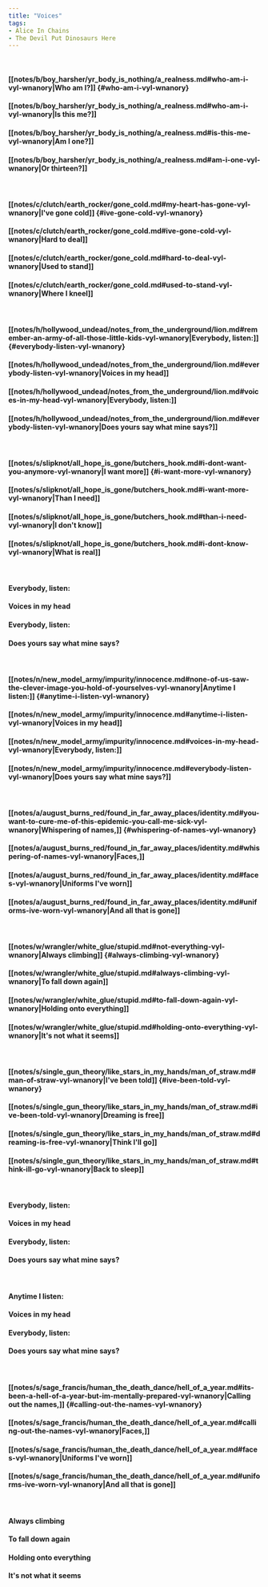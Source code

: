 ```yaml
---
title: "Voices"
tags:
- Alice In Chains
- The Devil Put Dinosaurs Here
---
```

&nbsp;
#### [[notes/b/boy_harsher/yr_body_is_nothing/a_realness.md#who-am-i-vyl-wnanory|Who am I?]] {#who-am-i-vyl-wnanory}
#### [[notes/b/boy_harsher/yr_body_is_nothing/a_realness.md#who-am-i-vyl-wnanory|Is this me?]]
#### [[notes/b/boy_harsher/yr_body_is_nothing/a_realness.md#is-this-me-vyl-wnanory|Am I one?]]
#### [[notes/b/boy_harsher/yr_body_is_nothing/a_realness.md#am-i-one-vyl-wnanory|Or thirteen?]]
&nbsp;
#### [[notes/c/clutch/earth_rocker/gone_cold.md#my-heart-has-gone-vyl-wnanory|I've gone cold]] {#ive-gone-cold-vyl-wnanory}
#### [[notes/c/clutch/earth_rocker/gone_cold.md#ive-gone-cold-vyl-wnanory|Hard to deal]]
#### [[notes/c/clutch/earth_rocker/gone_cold.md#hard-to-deal-vyl-wnanory|Used to stand]]
#### [[notes/c/clutch/earth_rocker/gone_cold.md#used-to-stand-vyl-wnanory|Where I kneel]]
&nbsp;
#### [[notes/h/hollywood_undead/notes_from_the_underground/lion.md#remember-an-army-of-all-those-little-kids-vyl-wnanory|Everybody, listen:]] {#everybody-listen-vyl-wnanory}
#### [[notes/h/hollywood_undead/notes_from_the_underground/lion.md#everybody-listen-vyl-wnanory|Voices in my head]]
#### [[notes/h/hollywood_undead/notes_from_the_underground/lion.md#voices-in-my-head-vyl-wnanory|Everybody, listen:]]
#### [[notes/h/hollywood_undead/notes_from_the_underground/lion.md#everybody-listen-vyl-wnanory|Does yours say what mine says?]]
&nbsp;
#### [[notes/s/slipknot/all_hope_is_gone/butchers_hook.md#i-dont-want-you-anymore-vyl-wnanory|I want more]] {#i-want-more-vyl-wnanory}
#### [[notes/s/slipknot/all_hope_is_gone/butchers_hook.md#i-want-more-vyl-wnanory|Than I need]]
#### [[notes/s/slipknot/all_hope_is_gone/butchers_hook.md#than-i-need-vyl-wnanory|I don't know]]
#### [[notes/s/slipknot/all_hope_is_gone/butchers_hook.md#i-dont-know-vyl-wnanory|What is real]]
&nbsp;
#### Everybody, listen:
#### Voices in my head
#### Everybody, listen:
#### Does yours say what mine says?
&nbsp;
#### [[notes/n/new_model_army/impurity/innocence.md#none-of-us-saw-the-clever-image-you-hold-of-yourselves-vyl-wnanory|Anytime I listen:]] {#anytime-i-listen-vyl-wnanory}
#### [[notes/n/new_model_army/impurity/innocence.md#anytime-i-listen-vyl-wnanory|Voices in my head]]
#### [[notes/n/new_model_army/impurity/innocence.md#voices-in-my-head-vyl-wnanory|Everybody, listen:]]
#### [[notes/n/new_model_army/impurity/innocence.md#everybody-listen-vyl-wnanory|Does yours say what mine says?]]
&nbsp;
#### [[notes/a/august_burns_red/found_in_far_away_places/identity.md#you-want-to-cure-me-of-this-epidemic-you-call-me-sick-vyl-wnanory|Whispering of names,]] {#whispering-of-names-vyl-wnanory}
#### [[notes/a/august_burns_red/found_in_far_away_places/identity.md#whispering-of-names-vyl-wnanory|Faces,]]
#### [[notes/a/august_burns_red/found_in_far_away_places/identity.md#faces-vyl-wnanory|Uniforms I've worn]]
#### [[notes/a/august_burns_red/found_in_far_away_places/identity.md#uniforms-ive-worn-vyl-wnanory|And all that is gone]]
&nbsp;
#### [[notes/w/wrangler/white_glue/stupid.md#not-everything-vyl-wnanory|Always climbing]] {#always-climbing-vyl-wnanory}
#### [[notes/w/wrangler/white_glue/stupid.md#always-climbing-vyl-wnanory|To fall down again]]
#### [[notes/w/wrangler/white_glue/stupid.md#to-fall-down-again-vyl-wnanory|Holding onto everything]]
#### [[notes/w/wrangler/white_glue/stupid.md#holding-onto-everything-vyl-wnanory|It's not what it seems]]
&nbsp;
#### [[notes/s/single_gun_theory/like_stars_in_my_hands/man_of_straw.md#man-of-straw-vyl-wnanory|I've been told]] {#ive-been-told-vyl-wnanory}
#### [[notes/s/single_gun_theory/like_stars_in_my_hands/man_of_straw.md#ive-been-told-vyl-wnanory|Dreaming is free]]
#### [[notes/s/single_gun_theory/like_stars_in_my_hands/man_of_straw.md#dreaming-is-free-vyl-wnanory|Think I'll go]]
#### [[notes/s/single_gun_theory/like_stars_in_my_hands/man_of_straw.md#think-ill-go-vyl-wnanory|Back to sleep]]
&nbsp;
#### Everybody, listen:
#### Voices in my head
#### Everybody, listen:
#### Does yours say what mine says?
&nbsp;
#### Anytime I listen:
#### Voices in my head
#### Everybody, listen:
#### Does yours say what mine says?
&nbsp;
#### [[notes/s/sage_francis/human_the_death_dance/hell_of_a_year.md#its-been-a-hell-of-a-year-but-im-mentally-prepared-vyl-wnanory|Calling out the names,]] {#calling-out-the-names-vyl-wnanory}
#### [[notes/s/sage_francis/human_the_death_dance/hell_of_a_year.md#calling-out-the-names-vyl-wnanory|Faces,]]
#### [[notes/s/sage_francis/human_the_death_dance/hell_of_a_year.md#faces-vyl-wnanory|Uniforms I've worn]]
#### [[notes/s/sage_francis/human_the_death_dance/hell_of_a_year.md#uniforms-ive-worn-vyl-wnanory|And all that is gone]]
&nbsp;
#### Always climbing
#### To fall down again
#### Holding onto everything
#### It's not what it seems
